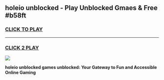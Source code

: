 
## holeio unblocked - Play Unblocked Gmaes & Free #b58ft
<h3>
<a href="https://news.freeplayer.one?title=holeio_unblocked&ref=03M">CLICK TO PLAY</a></h3>
<hr>

<h3>
<a href="https://news.freeplayer.one?title=holeio_unblocked&ref=03M">CLICK 2 PLAY</a>
  
</h3>

<a href="https://news.freeplayer.one?title=holeio_unblocked&ref=03M"><img src="https://clearcache.store/games.png"></a>


**holeio unblocked games unblocked: Your Gateway to Fun and Accessible Online Gaming**
